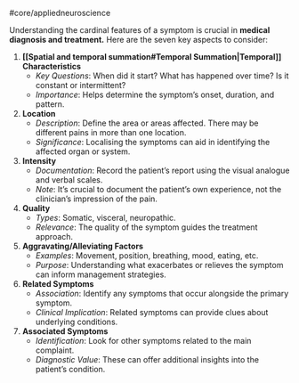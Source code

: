 #core/appliedneuroscience

Understanding the cardinal features of a symptom is crucial in **medical diagnosis and treatment.** Here are the seven key aspects to consider:

1. **[[Spatial and temporal summation#Temporal Summation|Temporal]] Characteristics**
   - *Key Questions*: When did it start? What has happened over time? Is it constant or intermittent?
   - *Importance*: Helps determine the symptom’s onset, duration, and pattern.
2. **Location**
   - *Description*: Define the area or areas affected. There may be different pains in more than one location.
   - *Significance*: Localising the symptoms can aid in identifying the affected organ or system.
3. **Intensity**
   - *Documentation*: Record the patient’s report using the visual analogue and verbal scales.
   - *Note*: It’s crucial to document the patient’s own experience, not the clinician’s impression of the pain.
4. **Quality**
   - *Types*: Somatic, visceral, neuropathic.
   - *Relevance*: The quality of the symptom guides the treatment approach.
5. **Aggravating/Alleviating Factors**
   - *Examples*: Movement, position, breathing, mood, eating, etc.
   - *Purpose*: Understanding what exacerbates or relieves the symptom can inform management strategies.
6. **Related Symptoms**
   - *Association*: Identify any symptoms that occur alongside the primary symptom.
   - *Clinical Implication*: Related symptoms can provide clues about underlying conditions.
7. **Associated Symptoms**
   - *Identification*: Look for other symptoms related to the main complaint.
   - *Diagnostic Value*: These can offer additional insights into the patient’s condition.
